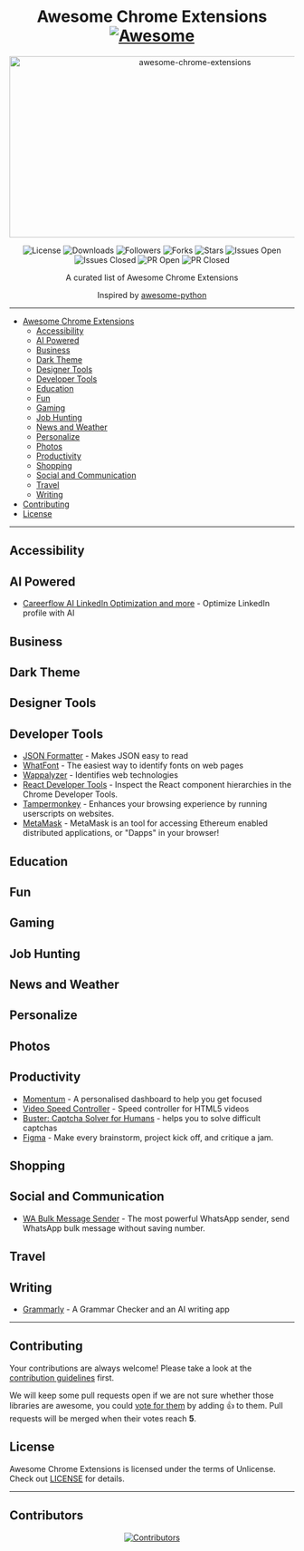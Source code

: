 <!-- markdownlint-configure-file {
  "MD013": {
    "code_blocks": false,
    "tables": false
  },
  "MD033": false,
  "MD041": false
} -->

<div align = "center">

# Awesome Chrome Extensions [![Awesome](https://cdn.rawgit.com/sindresorhus/awesome/d7305f38d29fed78fa85652e3a63e154dd8e8829/media/badge.svg)](https://github.com/sindresorhus/awesome)

<img src="https://socialify.git.ci/Miniato-Office/awesome-chrome-extensions/image?description=1&font=Source%20Code%20Pro&forks=1&issues=1&language=1&name=1&owner=1&pattern=Solid&pulls=1&stargazers=1&theme=Auto" alt="awesome-chrome-extensions" width="640" height="320" />

![License](https://img.shields.io/github/license/Miniato-Office/awesome-chrome-extensions.svg?style=for-the-badge&logo=unlicense&logoColor=white)
![Downloads](https://img.shields.io/github/downloads/Miniato-Office/awesome-chrome-extensions/total.svg?style=for-the-badge&logo=githubsponsors&logoColor=white)
![Followers](https://img.shields.io/github/followers/Miniato-Office.svg?style=for-the-badge&label=Follow&maxAge=2592000&logo=github&logoColor=white)
![Forks](https://img.shields.io/github/forks/Miniato-Office/awesome-chrome-extensions.svg?style=for-the-badge&logo=justeat&logoColor=white)
![Stars](https://img.shields.io/github/stars/Miniato-Office/awesome-chrome-extensions.svg?style=for-the-badge&logo=coveralls&logoColor=white)
![Issues Open](https://img.shields.io/github/issues/Miniato-Office/awesome-chrome-extensions.svg?style=for-the-badge&logo=jabber&logoColor=white)
![Issues Closed](https://img.shields.io/github/issues-closed/Miniato-Office/awesome-chrome-extensions.svg?style=for-the-badge&logo=hackthebox&logoColor=white)
![PR Open](https://img.shields.io/github/issues-pr/Miniato-Office/awesome-chrome-extensions.svg?style=for-the-badge&logo=eclipseche&logoColor=white)
![PR Closed](https://img.shields.io/github/issues-pr-closed/Miniato-Office/awesome-chrome-extensions.svg?style=for-the-badge&logo=dynatrace&logoColor=white)

A curated list of Awesome Chrome Extensions

Inspired by [awesome-python](https://github.com/vinta/awesome-python)
</div>

---

- [Awesome Chrome Extensions](#awesome-chrome-extensions)
    - [Accessibility](#accessibility)
    - [AI Powered](#ai-powered)
    - [Business](#business)
    - [Dark Theme](#dark-theme)
    - [Designer Tools](#designer-tools)
    - [Developer Tools](#developer-tools)
    - [Education](#education)
    - [Fun](#fun)
    - [Gaming](#gaming)
    - [Job Hunting](#job-hunting)
    - [News and Weather](#news-and-weather)
    - [Personalize](#personalize)
    - [Photos](#photos)
    - [Productivity](#productivity)
    - [Shopping](#shopping)
    - [Social and Communication](#social-and-communication)
    - [Travel](#travel)
    - [Writing](#writing)
 - [Contributing](#contributing)
 - [License](#license)
  
---
## Accessibility
## AI Powered
* [Careerflow AI LinkedIn Optimization and more](https://chrome.google.com/webstore/detail/careerflow-ai-linkedin-op/iadokddofjgcgjpjlfhngclhpmaelnli) - Optimize LinkedIn profile with AI
## Business
## Dark Theme
## Designer Tools
## Developer Tools
* [JSON Formatter](https://chrome.google.com/webstore/detail/json-formatter/bcjindcccaagfpapjjmafapmmgkkhgoa?hl=en) - Makes JSON easy to read
* [WhatFont](https://chrome.google.com/webstore/detail/whatfont/jabopobgcpjmedljpbcaablpmlmfcogm) - The easiest way to identify fonts on web pages
* [Wappalyzer](https://chrome.google.com/webstore/detail/wappalyzer-technology-pro/gppongmhjkpfnbhagpmjfkannfbllamg) - Identifies web technologies
* [React Developer Tools](https://chrome.google.com/webstore/detail/react-developer-tools/fmkadmapgofadopljbjfkapdkoienihi) - Inspect the React component hierarchies in the Chrome Developer Tools.
* [Tampermonkey](https://chrome.google.com/webstore/detail/tampermonkey/dhdgffkkebhmkfjojejmpbldmpobfkfo) - Enhances your browsing experience by running userscripts on websites.
* [MetaMask](https://chrome.google.com/webstore/detail/metamask/nkbihfbeogaeaoehlefnkodbefgpgknn) - MetaMask is an tool for accessing Ethereum enabled distributed applications, or "Dapps" in your browser!
## Education
## Fun
## Gaming
## Job Hunting
## News and Weather
## Personalize
## Photos
## Productivity
* [Momentum](https://chrome.google.com/webstore/detail/momentum/laookkfknpbbblfpciffpaejjkokdgca?hl=en) - A personalised dashboard to help you get focused
* [Video Speed Controller](https://chrome.google.com/webstore/detail/video-speed-controller-vi/gaiceihehajjahakcglkhmdbbdclbnlf?hl=en) - Speed controller for HTML5 videos
* [Buster: Captcha Solver for Humans](https://chrome.google.com/webstore/detail/buster-captcha-solver-for/mpbjkejclgfgadiemmefgebjfooflfhl) - helps you to solve difficult captchas
* [Figma](https://chrome.google.com/webstore/detail/figma/fkmaohpngenfoccdgceedjkfhkdcohmg) - Make every brainstorm, project kick off, and critique a jam.
## Shopping
## Social and Communication
* [WA Bulk Message Sender](https://chrome.google.com/webstore/detail/wa-bulk-message-sender/fhkimgpddcmnleeaicdjggpedegolbkb) - The most powerful WhatsApp sender, send WhatsApp bulk message without saving number.
## Travel
## Writing
* [Grammarly](https://chrome.google.com/webstore/detail/grammarly-grammar-checker/kbfnbcaeplbcioakkpcpgfkobkghlhen?hl=en) - A Grammar Checker and an AI writing app
---
## Contributing

Your contributions are always welcome! Please take a look at the [contribution guidelines](https://github.com/Miniato-Office/awesome-chrome-extensions/blob/master/CONTRIBUTING.md) first.

We will keep some pull requests open if we are not sure whether those libraries are awesome, you could [vote for them](https://github.com/Miniato-Office/awesome-chrome-extensions/pulls) by adding :+1: to them. Pull requests will be merged when their votes reach **5**.

## License

Awesome Chrome Extensions is licensed under the terms of Unlicense. Check out [LICENSE](https://github.com/Miniato-Office/awesome-chrome-extensions/blob/main/LICENSE) for details.

---
## Contributors
<div align="center">
  <a href="https://github.com/Miniato-Office/awesome-chrome-extensions/graphs/contributors">
    <img src="https://contrib.rocks/image?repo=Miniato-Office/awesome-chrome-extensions" alt="Contributors" />
  </a>
</div>
